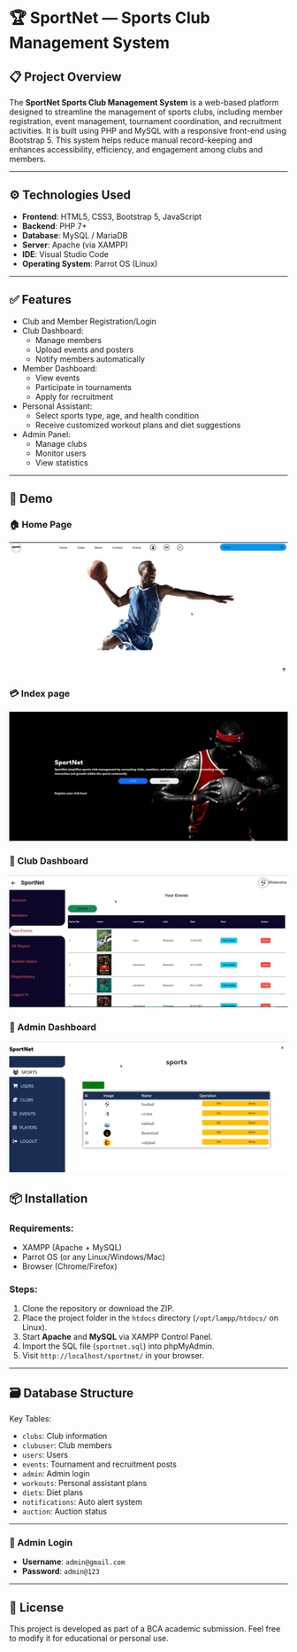 # 🏆 SportNet — Sports Club Management System

## 📋 Project Overview

The **SportNet Sports Club Management System** is a web-based platform designed to streamline the management of sports clubs, including member registration, event management, tournament coordination, and recruitment activities. It is built using PHP and MySQL with a responsive front-end using Bootstrap 5. This system helps reduce manual record-keeping and enhances accessibility, efficiency, and engagement among clubs and members.

---

## ⚙️ Technologies Used

- **Frontend**: HTML5, CSS3, Bootstrap 5, JavaScript
- **Backend**: PHP 7+
- **Database**: MySQL / MariaDB
- **Server**: Apache (via XAMPP)
- **IDE**: Visual Studio Code
- **Operating System**: Parrot OS (Linux)

---

## ✅ Features

- Club and Member Registration/Login
- Club Dashboard:
  - Manage members
  - Upload events and posters
  - Notify members automatically
- Member Dashboard:
  - View events
  - Participate in tournaments
  - Apply for recruitment
- Personal Assistant:
  - Select sports type, age, and health condition
  - Receive customized workout plans and diet suggestions
- Admin Panel:
  - Manage clubs
  - Monitor users
  - View statistics

---

## 📸 Demo

### 🏠 Home Page
![Home Page](public/images/home_page.jpeg "Home Page")

### 💳 Index page
![Index page](public/images/indexpage.jpeg "Index page")

### 👤 Club Dashboard
![Club Panel](public/images/club_panel.jpeg "club Dashboard")

### 👤 Admin Dashboard
![Admin Panel](public/images/admin_panel.jpeg "Admin Dashboard")


## 📦 Installation

### Requirements:
- XAMPP (Apache + MySQL)
- Parrot OS (or any Linux/Windows/Mac)
- Browser (Chrome/Firefox)

### Steps:

1. Clone the repository or download the ZIP.
2. Place the project folder in the `htdocs` directory (`/opt/lampp/htdocs/` on Linux).
3. Start **Apache** and **MySQL** via XAMPP Control Panel.
4. Import the SQL file (`sportnet.sql`) into phpMyAdmin.
5. Visit `http://localhost/sportnet/` in your browser.

---

## 🗃️ Database Structure

Key Tables:
- `clubs`: Club information
- `clubuser`: Club members
- `users`: Users
- `events`: Tournament and recruitment posts
- `admin`: Admin login
- `workouts`: Personal assistant plans
- `diets`: Diet plans
- `notifications`: Auto alert system
- `auction`: Auction status

---

### 🔐 Admin Login

- **Username**: `admin@gmail.com`  
- **Password**: `admin@123`

---

## 📜 License

This project is developed as part of a BCA academic submission. Feel free to modify it for educational or personal use.
